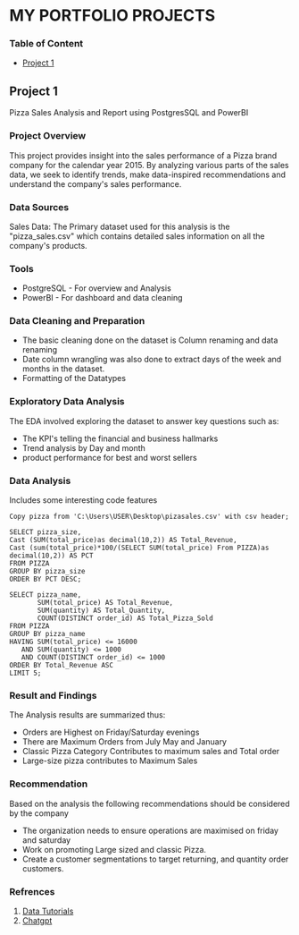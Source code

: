 # MY PORTFOLIO PROJECTS

### Table of Content


- [Project 1](Project-1)

## Project 1 
Pizza Sales Analysis and Report using PostgresSQL and PowerBI

### Project Overview

This project provides insight into the sales performance of a Pizza brand company for the calendar year 2015. By analyzing various parts of the sales data, we seek to identify trends,
make data-inspired recommendations and understand the company's sales performance.

### Data Sources 

Sales Data: The Primary dataset used for this analysis is the "pizza_sales.csv" which contains detailed sales information on all the company's products.

### Tools
- PostgreSQL - For overview and Analysis
- PowerBI - For dashboard and data cleaning

### Data Cleaning and Preparation

- The basic cleaning done on the dataset is Column renaming and data renaming
- Date column wrangling was also done to extract days of the week and months in the dataset.
- Formatting of the Datatypes


### Exploratory Data Analysis

The EDA involved exploring the dataset to answer key questions such as:
- The KPI's telling the financial and business hallmarks
- Trend analysis by Day and month
- product performance for best and worst sellers

### Data Analysis

Includes some interesting code features

``` PostgresSQL
Copy pizza from 'C:\Users\USER\Desktop\pizasales.csv' with csv header;

SELECT pizza_size, 
Cast (SUM(total_price)as decimal(10,2)) AS Total_Revenue,
Cast (sum(total_price)*100/(SELECT SUM(total_price) From PIZZA)as decimal(10,2)) AS PCT
FROM PIZZA
GROUP BY pizza_size
ORDER BY PCT DESC;

SELECT pizza_name, 
       SUM(total_price) AS Total_Revenue, 
       SUM(quantity) AS Total_Quantity, 
       COUNT(DISTINCT order_id) AS Total_Pizza_Sold
FROM PIZZA
GROUP BY pizza_name
HAVING SUM(total_price) <= 16000 
   AND SUM(quantity) <= 1000 
   AND COUNT(DISTINCT order_id) <= 1000
ORDER BY Total_Revenue ASC 
LIMIT 5;
```
### Result and Findings

The Analysis results are summarized thus:
- Orders are Highest on Friday/Saturday evenings
- There are Maximum Orders from July May and January
- Classic Pizza Category Contributes to maximum sales and Total order
- Large-size pizza contributes to Maximum Sales

### Recommendation
Based on the analysis the following recommendations should be considered by the company
- The organization needs to ensure operations are maximised on friday and saturday
- Work on promoting Large sized and classic Pizza.
- Create a customer segmentations to target returning, and quantity order customers.

### Refrences

1. [Data Tutorials](https://www.youtube.com/watch?v=V-s8c6jMRN0&t=43s)
2. [Chatgpt](https://chat.openai.com/)


